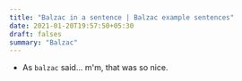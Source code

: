 ```yaml
---
title: "Balzac in a sentence | Balzac example sentences"
date: 2021-01-20T19:57:50+05:30
draft: falses
summary: "Balzac"
---
```

- As `balzac` said... m'm, that was so nice.
                 
